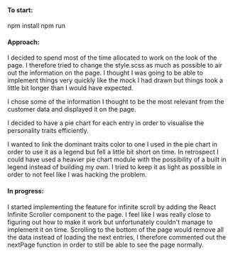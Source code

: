 #### To start:
npm install
npm run

#### Approach:
I decided to spend most of the time allocated to work on the look of the page. I therefore tried to change the style.scss as much as possible to air out the information on the page. I thought I was going to be able to implement things very quickly like the mock I had drawn but things took a little bit longer than I would have expected.

I chose some of the information I thought to be the most relevant from the customer data and displayed it on the page.

I decided to have a pie chart for each entry in order to visualise the personality traits efficiently.

I wanted to link the dominant traits color to one I used in the pie chart in order to use it as a legend but fell a little bit short on time. In retrospect I could have used a heavier pie chart module with the possibility of a built in legend instead of building my own. I tried to keep it as light as possible in order to not feel like I was hacking the problem.


#### In progress:
I started implementing the feature for infinite scroll by adding the React Infinite Scroller component to the page. I feel like I was really close to figuring out how to make it work but unfortunately couldn't manage to implement it on time. Scrolling to the bottom of the page would remove all the data instead of loading the next entries, I therefore commented out the nextPage function in order to still be able to see the page normally.
